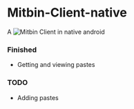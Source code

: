 # Mitbin-Client-native

A ![Mitbin]("https://mitbin.herokuapp.com/") Client in native android

### Finished 
* Getting and viewing pastes

### TODO
* Adding pastes
